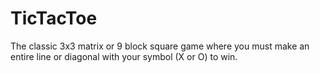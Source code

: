 # TicTacToe

The classic 3x3 matrix or 9 block square game where you must make an entire line or diagonal with your symbol (X or O) to win.